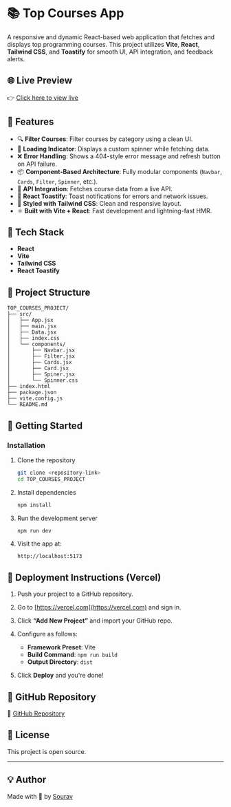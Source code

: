 # 📚 Top Courses App

A responsive and dynamic React-based web application that fetches and displays top programming courses. This project utilizes **Vite**, **React**, **Tailwind CSS**, and **Toastify** for smooth UI, API integration, and feedback alerts.

## 🌐 Live Preview

👉 [Click here to view live](https://topcourse-one.vercel.app/)


## 🚀 Features

- 🔍 **Filter Courses**: Filter courses by category using a clean UI.
- 🔁 **Loading Indicator**: Displays a custom spinner while fetching data.
- ❌ **Error Handling**: Shows a 404-style error message and refresh button on API failure.
- 📦 **Component-Based Architecture**: Fully modular components (`Navbar`, `Cards`, `Filter`, `Spinner`, etc.).
- 📡 **API Integration**: Fetches course data from a live API.
- 🍞 **React Toastify**: Toast notifications for errors and network issues.
- 🎨 **Styled with Tailwind CSS**: Clean and responsive layout.
- ⚛️ **Built with Vite + React**: Fast development and lightning-fast HMR.

## 🧩 Tech Stack

- **React**
- **Vite**
- **Tailwind CSS**
- **React Toastify**

## 📁 Project Structure

```
TOP_COURSES_PROJECT/
├── src/
│   ├── App.jsx
│   ├── main.jsx
│   ├── Data.jsx
│   ├── index.css
│   └── components/
│       ├── Navbar.jsx
│       ├── Filter.jsx
│       ├── Cards.jsx
│       ├── Card.jsx
│       ├── Spiner.jsx
│       └── Spinner.css
├── index.html
├── package.json
├── vite.config.js
└── README.md
```

## 🧪 Getting Started

### Installation

1. Clone the repository  
   ```bash
   git clone <repository-link>
   cd TOP_COURSES_PROJECT
   ```

2. Install dependencies  
   ```bash
   npm install
   ```

3. Run the development server  
   ```bash
   npm run dev
   ```

4. Visit the app at:  
   ```
   http://localhost:5173
   ```

## 🚀 Deployment Instructions (Vercel)

1. Push your project to a GitHub repository.

2. Go to [https://vercel.com](https://vercel.com) and sign in.

3. Click **“Add New Project”** and import your GitHub repo.

4. Configure as follows:
   - **Framework Preset**: Vite
   - **Build Command**: `npm run build`
   - **Output Directory**: `dist`

5. Click **Deploy** and you're done!


## 📂 GitHub Repository

🔗 [GitHub Repository](https://github.com/sourav4152/React_Basic_projects/edit/main/Top_Course)

## 📄 License

This project is open source.

---

## 💡 Author

Made with 💙 by [Sourav](https://github.com/sourav4152)

